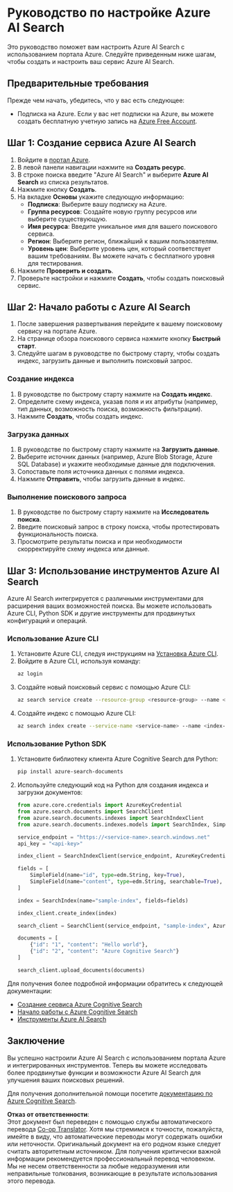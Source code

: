 <!--
CO_OP_TRANSLATOR_METADATA:
{
  "original_hash": "f0ce2d470f3efad6f8c7df376f416a4b",
  "translation_date": "2025-07-11T14:38:28+00:00",
  "source_file": "00-course-setup/AzureSearch.md",
  "language_code": "ru"
}
-->
# Руководство по настройке Azure AI Search

Это руководство поможет вам настроить Azure AI Search с использованием портала Azure. Следуйте приведенным ниже шагам, чтобы создать и настроить ваш сервис Azure AI Search.

## Предварительные требования

Прежде чем начать, убедитесь, что у вас есть следующее:

- Подписка на Azure. Если у вас нет подписки на Azure, вы можете создать бесплатную учетную запись на [Azure Free Account](https://azure.microsoft.com/free/?wt.mc_id=studentamb_258691).

## Шаг 1: Создание сервиса Azure AI Search

1. Войдите в [портал Azure](https://portal.azure.com/?wt.mc_id=studentamb_258691).
2. В левой панели навигации нажмите на **Создать ресурс**.
3. В строке поиска введите "Azure AI Search" и выберите **Azure AI Search** из списка результатов.
4. Нажмите кнопку **Создать**.
5. На вкладке **Основы** укажите следующую информацию:
   - **Подписка**: Выберите вашу подписку на Azure.
   - **Группа ресурсов**: Создайте новую группу ресурсов или выберите существующую.
   - **Имя ресурса**: Введите уникальное имя для вашего поискового сервиса.
   - **Регион**: Выберите регион, ближайший к вашим пользователям.
   - **Уровень цен**: Выберите уровень цен, который соответствует вашим требованиям. Вы можете начать с бесплатного уровня для тестирования.
6. Нажмите **Проверить и создать**.
7. Проверьте настройки и нажмите **Создать**, чтобы создать поисковый сервис.

## Шаг 2: Начало работы с Azure AI Search

1. После завершения развертывания перейдите к вашему поисковому сервису на портале Azure.
2. На странице обзора поискового сервиса нажмите кнопку **Быстрый старт**.
3. Следуйте шагам в руководстве по быстрому старту, чтобы создать индекс, загрузить данные и выполнить поисковый запрос.

### Создание индекса

1. В руководстве по быстрому старту нажмите на **Создать индекс**.
2. Определите схему индекса, указав поля и их атрибуты (например, тип данных, возможность поиска, возможность фильтрации).
3. Нажмите **Создать**, чтобы создать индекс.

### Загрузка данных

1. В руководстве по быстрому старту нажмите на **Загрузить данные**.
2. Выберите источник данных (например, Azure Blob Storage, Azure SQL Database) и укажите необходимые данные для подключения.
3. Сопоставьте поля источника данных с полями индекса.
4. Нажмите **Отправить**, чтобы загрузить данные в индекс.

### Выполнение поискового запроса

1. В руководстве по быстрому старту нажмите на **Исследователь поиска**.
2. Введите поисковый запрос в строку поиска, чтобы протестировать функциональность поиска.
3. Просмотрите результаты поиска и при необходимости скорректируйте схему индекса или данные.

## Шаг 3: Использование инструментов Azure AI Search

Azure AI Search интегрируется с различными инструментами для расширения ваших возможностей поиска. Вы можете использовать Azure CLI, Python SDK и другие инструменты для продвинутых конфигураций и операций.

### Использование Azure CLI

1. Установите Azure CLI, следуя инструкциям на [Установка Azure CLI](https://learn.microsoft.com/en-us/cli/azure/install-azure-cli?wt.mc_id=studentamb_258691).
2. Войдите в Azure CLI, используя команду:
   ```bash
   az login
   ```
3. Создайте новый поисковый сервис с помощью Azure CLI:
   ```bash
   az search service create --resource-group <resource-group> --name <service-name> --sku Free
   ```
4. Создайте индекс с помощью Azure CLI:
   ```bash
   az search index create --service-name <service-name> --name <index-name> --fields "field1:type, field2:type"
   ```

### Использование Python SDK

1. Установите библиотеку клиента Azure Cognitive Search для Python:
   ```bash
   pip install azure-search-documents
   ```
2. Используйте следующий код на Python для создания индекса и загрузки документов:
   ```python
   from azure.core.credentials import AzureKeyCredential
   from azure.search.documents import SearchClient
   from azure.search.documents.indexes import SearchIndexClient
   from azure.search.documents.indexes.models import SearchIndex, SimpleField, edm

   service_endpoint = "https://<service-name>.search.windows.net"
   api_key = "<api-key>"

   index_client = SearchIndexClient(service_endpoint, AzureKeyCredential(api_key))

   fields = [
       SimpleField(name="id", type=edm.String, key=True),
       SimpleField(name="content", type=edm.String, searchable=True),
   ]

   index = SearchIndex(name="sample-index", fields=fields)

   index_client.create_index(index)

   search_client = SearchClient(service_endpoint, "sample-index", AzureKeyCredential(api_key))

   documents = [
       {"id": "1", "content": "Hello world"},
       {"id": "2", "content": "Azure Cognitive Search"}
   ]

   search_client.upload_documents(documents)
   ```

Для получения более подробной информации обратитесь к следующей документации:

- [Создание сервиса Azure Cognitive Search](https://learn.microsoft.com/en-us/azure/search/search-create-service-portal?wt.mc_id=studentamb_258691)
- [Начало работы с Azure Cognitive Search](https://learn.microsoft.com/en-us/azure/search/search-get-started-portal?wt.mc_id=studentamb_258691)
- [Инструменты Azure AI Search](https://learn.microsoft.com/en-us/azure/ai-services/agents/how-to/tools/azure-ai-search?tabs=azurecli%2Cpython&pivots=code-examples?wt.mc_id=studentamb_258691)

## Заключение

Вы успешно настроили Azure AI Search с использованием портала Azure и интегрированных инструментов. Теперь вы можете исследовать более продвинутые функции и возможности Azure AI Search для улучшения ваших поисковых решений.

Для получения дополнительной помощи посетите [документацию по Azure Cognitive Search](https://learn.microsoft.com/en-us/azure/search/?wt.mc_id=studentamb_258691).

**Отказ от ответственности**:  
Этот документ был переведен с помощью службы автоматического перевода [Co-op Translator](https://github.com/Azure/co-op-translator). Хотя мы стремимся к точности, пожалуйста, имейте в виду, что автоматические переводы могут содержать ошибки или неточности. Оригинальный документ на его родном языке следует считать авторитетным источником. Для получения критически важной информации рекомендуется профессиональный перевод человеком. Мы не несем ответственности за любые недоразумения или неправильные толкования, возникающие в результате использования этого перевода.